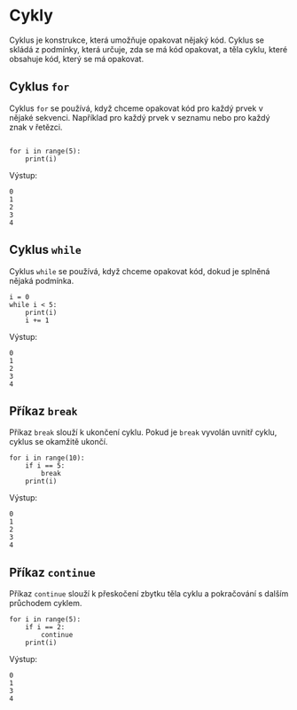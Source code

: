﻿# Cykly

Cyklus je konstrukce, která umožňuje opakovat nějaký kód. Cyklus se skládá z podmínky, která určuje, zda se má kód opakovat, a těla cyklu, které obsahuje kód, který se má opakovat.

## Cyklus `for`

Cyklus `for` se používá, když chceme opakovat kód pro každý prvek v nějaké sekvenci. Například pro každý prvek v seznamu nebo pro každý znak v řetězci.
```

for i in range(5):
	print(i)
```

Výstup:
```
0
1
2
3
4
```

## Cyklus `while`

Cyklus `while` se používá, když chceme opakovat kód, dokud je splněná nějaká podmínka.
```
i = 0
while i < 5:
	print(i)
	i += 1
```

Výstup:
```
0
1
2
3
4
```


## Příkaz `break`

Příkaz `break` slouží k ukončení cyklu. Pokud je `break` vyvolán uvnitř cyklu, cyklus se okamžitě ukončí.
```
for i in range(10):
	if i == 5:
		break
	print(i)
```

Výstup:
```
0
1
2
3
4
```

## Příkaz `continue`

Příkaz `continue` slouží k přeskočení zbytku těla cyklu a pokračování s dalším průchodem cyklem.
```
for i in range(5):
	if i == 2:
		continue
	print(i)
```

Výstup:
```
0
1
3
4
```
